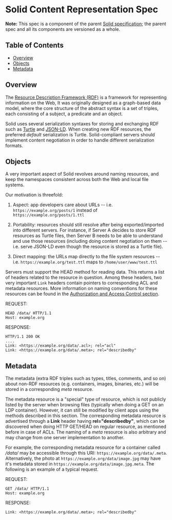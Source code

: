 # Solid Content Representation Spec

**Note:** This spec is a component of the parent
[Solid specification](README.md); the parent spec and all its components are
versioned as a whole.

## Table of Contents

* [Overview](#overview)
* [Objects](#objects)
* [Metadata](#metadata)

## Overview

The [Resource Description Framework (RDF)](http://www.w3.org/TR/rdf11-concepts/)
is a framework for representing information on the Web, It was originally
designed as a graph-based data model, where the core structure of the abstract
syntax is a set of triples, each consisting of a subject, a predicate and an
object.

Solid uses several serialization syntaxes for storing and exchanging RDF such as
[Turtle](http://www.w3.org/TR/turtle/) and
[JSON-LD](http://www.w3.org/TR/json-ld/). When creating new RDF resources, the
preferred *default* serialization is Turtle. Solid-compliant servers should
implement content negotiation in order to handle different serialization
formats.

## Objects

A very important aspect of Solid revolves around naming resources, and keep the
namespaces consistent across both the Web and local file systems.

Our motivation is threefold:

 1. Aspect: app developers care about URLs -- i.e. `https://example.org/posts/1`
  instead of `https://example.org/posts/1.ttl`

 2. Portability: resources should still resolve after being exported/imported into
  different servers. For instance, if Server A decides to store RDF resources as
  Turtle files, then Server B needs to be able to understand and use those
  resources (including doing content negotiation on them -- i.e. serve JSON-LD
  even though the resource is stored as a Turtle file).

 3. Direct mapping: the URLs map directly to the file system resources -- i.e.
  `https://example.org/test.ttl` maps to `/home/user/www/test.ttl`

Servers must support the HEAD method for reading data. This returns a list of
headers related to the resource in question. Among these headers, two very
important `Link` headers contain pointers to corresponding ACL and metadata
resources. More information on naming conventions for these resources can be
found in the [Authorization and Access Control
section](README.md#authorization-and-access-control).

REQUEST:

```http
HEAD /data/ HTTP/1.1
Host: example.org
```

RESPONSE:

```http
HTTP/1.1 200 OK
....
Link: <https://example.org/data/.acl>; rel="acl"
Link: <https://example.org/data/.meta>; rel="describedby"
```

## Metadata

The metadata (extra RDF triples such as types, titles, comments, and so on)
about non-RDF resources (e.g. containers, images, binaries, etc.) will be stored
in a corresponding *meta* resource.

The metadata resource is a "special" type of resource, which is not publicly
listed by the server when browsing files (typically when doing a GET on an LDP
container). However, it can still be modified by client apps using the methods
described in this section. The corresponding metadata resource is advertised
through a **Link** header having **rel="describedby"**, which can be discovered
when doing HTTP GET/HEAD on regular resource, as mentioned before in case of ACLs.
The naming of a *meta* resource is also arbitrary and may change from one server
implementation to another.

For example, the corresponding metadata resource for a container called */data/*
may be accessible through this URI: `https://example.org/data/.meta`.
Alternatively, the photo at `https://example.org/data/image.jpg` may have it's
metadata stored in `https://example.org/data/image.jpg.meta`. The following is an
example of a typical request.


REQUEST:
```http
GET /data/ HTTP/1.1
Host: example.org
```

RESPONSE:
```http
Link: <https://example.org/data/.meta>; rel="describedby"
```

